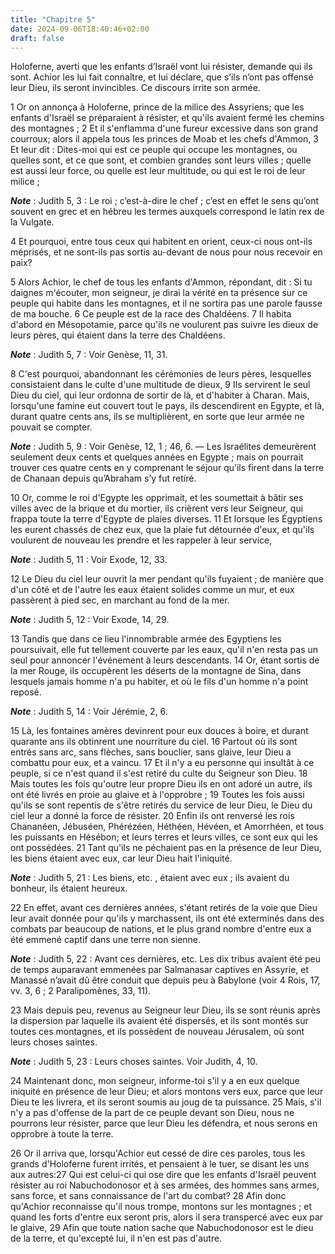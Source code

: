 ```yaml
---
title: "Chapitre 5"
date: 2024-09-06T18:40:46+02:00
draft: false
---
```



Holoferne, averti que les enfants d’Israël vont lui résister, demande qui ils sont.
Achior les lui fait connaître, et lui déclare, que s’ils n’ont pas offensé leur Dieu, ils seront invincibles.
Ce discours irrite son armée.


1 Or on annonça à Holoferne, prince de la milice des Assyriens; que les enfants d'Israël se préparaient à résister, et qu'ils avaient fermé les chemins des montagnes ; 2 Et il s'enflamma d'une fureur excessive dans son grand courroux; alors il appela tous les princes de Moab et les chefs d'Ammon, 3 Et leur dit : Dites-moi qui est ce peuple qui occupe les montagnes, ou quelles sont, et ce que sont, et combien grandes sont leurs villes ; quelle est aussi leur force, ou quelle est leur multitude, ou qui est le roi de leur milice ;

***Note*** :  Judith 5, 3 : Le roi ; c’est-à-dire le chef ; c’est en effet le sens qu’ont souvent en grec et en hébreu les termes auxquels correspond le latin rex de la Vulgate.

4 Et pourquoi, entre tous ceux qui habitent en orient, ceux-ci nous ont-ils méprisés, et ne sont-ils pas sortis au-devant de nous pour nous recevoir en paix?


5 Alors Achior, le chef de tous les enfants d'Ammon, répondant, dit : Si tu daignes m'écouter, mon seigneur, je dirai la vérité en ta présence sur ce peuple qui habite dans les montagnes, et il ne sortira pas une parole fausse de ma bouche. 6 Ce peuple est de la race des Chaldéens. 7 Il habita d'abord en Mésopotamie, parce qu'ils ne voulurent pas suivre les dieux de leurs pères, qui étaient dans la terre des Chaldéens.

***Note*** :  Judith 5, 7 : Voir Genèse, 11, 31.

8 C'est pourquoi, abandonnant les cérémonies de leurs pères, lesquelles consistaient dans le culte d'une multitude de dieux, 9 Ils servirent le seul Dieu du ciel, qui leur ordonna de sortir de là, et d'habiter à Charan. Mais, lorsqu'une famine eut couvert tout le pays, ils descendirent en Egypte, et là, durant quatre cents ans, ils se multiplièrent, en sorte que leur armée ne pouvait se compter.

***Note*** :  Judith 5, 9 : Voir Genèse, 12, 1 ; 46, 6. ― Les Israélites demeurèrent seulement deux cents et quelques années en Egypte ; mais on pourrait trouver ces quatre cents en y comprenant le séjour qu’ils firent dans la terre de Chanaan depuis qu’Abraham s’y fut retiré.

10 Or, comme le roi d'Egypte les opprimait, et les soumettait à bâtir ses villes avec de la brique et du mortier, ils crièrent vers leur Seigneur, qui frappa toute la terre d'Egypte de plaies diverses. 11 Et lorsque les Égyptiens les eurent chassés de chez eux, que la plaie fut détournée d'eux, et qu'ils voulurent de nouveau les prendre et les rappeler à leur service,

***Note*** :  Judith 5, 11 : Voir Exode, 12, 33.

12 Le Dieu du ciel leur ouvrit la mer pendant qu'ils fuyaient ; de manière que d'un côté et de l'autre les eaux étaient solides comme un mur, et eux passèrent à pied sec, en marchant au fond de la mer.

***Note*** :  Judith 5, 12 : Voir Exode, 14, 29.

13 Tandis que dans ce lieu l'innombrable armée des Egyptiens les poursuivait, elle fut tellement couverte par les eaux, qu'il n'en resta pas un seul pour annoncer l'événement à leurs descendants. 14 Or, étant sortis de la mer Rouge, ils occupèrent les déserts de la montagne de Sina, dans lesquels jamais homme n'a pu habiter, et où le fils d'un homme n'a point reposé.

***Note*** :  Judith 5, 14 : Voir Jérémie, 2, 6.

15 Là, les fontaines amères devinrent pour eux douces à boire, et durant quarante ans ils obtinrent une nourriture du ciel. 16 Partout où ils sont entrés sans arc, sans flèches, sans bouclier, sans glaive, leur Dieu a combattu pour eux, et a vaincu. 17 Et il n'y a eu personne qui insultât à ce peuple, si ce n'est quand il s'est retiré du culte du Seigneur son Dieu. 18 Mais toutes les fois qu'outre leur propre Dieu ils en ont adoré un autre, ils ont été livrés en proie au glaive et à l'opprobre ; 19 Toutes les fois aussi qu'ils se sont repentis de s'être retirés du service de leur Dieu, le Dieu du ciel leur a donné la force de résister. 20 Enfin ils ont renversé les rois Chananéen, Jébuséen, Phérézéen, Héthéen, Hévéen, et Amorrhéen, et tous les puissants en Hésébon; et leurs terres et leurs villes, ce sont eux qui les ont possédées. 21 Tant qu'ils ne péchaient pas en la présence de leur Dieu, les biens étaient avec eux, car leur Dieu hait l'iniquité.

***Note*** :  Judith 5, 21 : Les biens, etc. , étaient avec eux ; ils avaient du bonheur, ils étaient heureux.

22 En effet, avant ces dernières années, s'étant retirés de la voie que Dieu leur avait donnée pour qu'ils y marchassent, ils ont été exterminés dans des combats par beaucoup de nations, et le plus grand nombre d'entre eux a été emmené captif dans une terre non sienne.

***Note*** :  Judith 5, 22 : Avant ces dernières, etc. Les dix tribus avaient été peu de temps auparavant emmenées par Salmanasar captives en Assyrie, et Manassé n’avait dû être conduit que depuis peu à Babylone (voir 4 Rois, 17, vv. 3, 6 ; 2 Paralipomènes, 33, 11).

23 Mais depuis peu, revenus au Seigneur leur Dieu, ils se sont réunis après la dispersion par laquelle ils avaient été dispersés, et ils sont montés sur toutes ces montagnes, et ils possèdent de nouveau Jérusalem, où sont leurs choses saintes.

***Note*** :  Judith 5, 23 : Leurs choses saintes. Voir Judith, 4, 10.

24 Maintenant donc, mon seigneur, informe-toi s'il y a en eux quelque iniquité en présence de leur Dieu; et alors montons vers eux, parce que leur Dieu te les livrera, et ils seront soumis au joug de ta puissance. 25 Mais, s'il n'y a pas d'offense de la part de ce peuple devant son Dieu, nous ne pourrons leur résister, parce que leur Dieu les défendra, et nous serons en opprobre à toute la terre.


26 Or il arriva que, lorsqu'Achior eut cessé de dire ces paroles, tous les grands d'Holoferne furent irrités, et pensaient à le tuer, se disant les uns aux autres:27 Qui est celui-ci qui ose dire que les enfants d'Israël peuvent résister au roi Nabuchodonosor et à ses armées, des hommes sans armes, sans force, et sans connaissance de l'art du combat? 28 Afin donc qu'Achior reconnaisse qu'il nous trompe, montons sur les montagnes ; et quand les forts d'entre eux seront pris, alors il sera transpercé avec eux par le glaive, 29 Afin que toute nation sache que Nabuchodonosor est le dieu de la terre, et qu'excepté lui, il n'en est pas d'autre.

